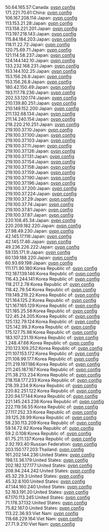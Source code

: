 50.64.165.57:Canada: [ovpn config](vpn/50_64_165_57.ovpn)  
171.221.70.61:China: [ovpn config](vpn/171_221_70_61.ovpn)  
106.167.208.114:Japan: [ovpn config](vpn/106_167_208_114.ovpn)  
113.153.21.28:Japan: [ovpn config](vpn/113_153_21_28.ovpn)  
113.158.221.201:Japan: [ovpn config](vpn/113_158_221_201.ovpn)  
113.197.218.143:Japan: [ovpn config](vpn/113_197_218_143.ovpn)  
115.84.184.203:Japan: [ovpn config](vpn/115_84_184_203.ovpn)  
118.11.22.72:Japan: [ovpn config](vpn/118_11_22_72.ovpn)  
120.75.69.71:Japan: [ovpn config](vpn/120_75_69_71.ovpn)  
121.114.58.237:Japan: [ovpn config](vpn/121_114_58_237.ovpn)  
124.144.142.10:Japan: [ovpn config](vpn/124_144_142_10.ovpn)  
133.232.168.231:Japan: [ovpn config](vpn/133_232_168_231.ovpn)  
153.144.102.25:Japan: [ovpn config](vpn/153_144_102_25.ovpn)  
153.156.26.8:Japan: [ovpn config](vpn/153_156_26_8.ovpn)  
153.156.26.8:Japan: [ovpn config](vpn/153_156_26_8.ovpn)  
180.42.150.49:Japan: [ovpn config](vpn/180_42_150_49.ovpn)  
193.117.78.236:Japan: [ovpn config](vpn/193_117_78_236.ovpn)  
202.53.120.174:Japan: [ovpn config](vpn/202_53_120_174.ovpn)  
210.139.80.251:Japan: [ovpn config](vpn/210_139_80_251.ovpn)  
210.149.152.200:Japan: [ovpn config](vpn/210_149_152_200.ovpn)  
211.132.68.134:Japan: [ovpn config](vpn/211_132_68_134.ovpn)  
211.14.240.154:Japan: [ovpn config](vpn/211_14_240_154.ovpn)  
218.220.210.251:Japan: [ovpn config](vpn/218_220_210_251.ovpn)  
219.100.37.10:Japan: [ovpn config](vpn/219_100_37_10.ovpn)  
219.100.37.100:Japan: [ovpn config](vpn/219_100_37_100.ovpn)  
219.100.37.103:Japan: [ovpn config](vpn/219_100_37_103.ovpn)  
219.100.37.11:Japan: [ovpn config](vpn/219_100_37_11.ovpn)  
219.100.37.126:Japan: [ovpn config](vpn/219_100_37_126.ovpn)  
219.100.37.131:Japan: [ovpn config](vpn/219_100_37_131.ovpn)  
219.100.37.154:Japan: [ovpn config](vpn/219_100_37_154.ovpn)  
219.100.37.158:Japan: [ovpn config](vpn/219_100_37_158.ovpn)  
219.100.37.159:Japan: [ovpn config](vpn/219_100_37_159.ovpn)  
219.100.37.190:Japan: [ovpn config](vpn/219_100_37_190.ovpn)  
219.100.37.196:Japan: [ovpn config](vpn/219_100_37_196.ovpn)  
219.100.37.200:Japan: [ovpn config](vpn/219_100_37_200.ovpn)  
219.100.37.224:Japan: [ovpn config](vpn/219_100_37_224.ovpn)  
219.100.37.29:Japan: [ovpn config](vpn/219_100_37_29.ovpn)  
219.100.37.74:Japan: [ovpn config](vpn/219_100_37_74.ovpn)  
219.100.37.81:Japan: [ovpn config](vpn/219_100_37_81.ovpn)  
219.100.37.87:Japan: [ovpn config](vpn/219_100_37_87.ovpn)  
220.108.45.34:Japan: [ovpn config](vpn/220_108_45_34.ovpn)  
220.209.182.220:Japan: [ovpn config](vpn/220_209_182_220.ovpn)  
27.98.49.230:Japan: [ovpn config](vpn/27_98_49_230.ovpn)  
42.145.17.116:Japan: [ovpn config](vpn/42_145_17_116.ovpn)  
42.145.17.46:Japan: [ovpn config](vpn/42_145_17_46.ovpn)  
49.236.226.222:Japan: [ovpn config](vpn/49_236_226_222.ovpn)  
59.135.171.9:Japan: [ovpn config](vpn/59_135_171_9.ovpn)  
60.139.188.220:Japan: [ovpn config](vpn/60_139_188_220.ovpn)  
60.93.69.198:Japan: [ovpn config](vpn/60_93_69_198.ovpn)  
111.171.90.180:Korea Republic of: [ovpn config](vpn/111_171_90_180.ovpn)  
112.187.139.146:Korea Republic of: [ovpn config](vpn/112_187_139_146.ovpn)  
116.43.244.141:Korea Republic of: [ovpn config](vpn/116_43_244_141.ovpn)  
118.217.2.78:Korea Republic of: [ovpn config](vpn/118_217_2_78.ovpn)  
118.42.79.54:Korea Republic of: [ovpn config](vpn/118_42_79_54.ovpn)  
119.149.219.22:Korea Republic of: [ovpn config](vpn/119_149_219_22.ovpn)  
121.164.125.2:Korea Republic of: [ovpn config](vpn/121_164_125_2.ovpn)  
121.167.165.129:Korea Republic of: [ovpn config](vpn/121_167_165_129.ovpn)  
121.185.25.58:Korea Republic of: [ovpn config](vpn/121_185_25_58.ovpn)  
122.45.24.205:Korea Republic of: [ovpn config](vpn/122_45_24_205.ovpn)  
125.132.79.124:Korea Republic of: [ovpn config](vpn/125_132_79_124.ovpn)  
125.142.99.3:Korea Republic of: [ovpn config](vpn/125_142_99_3.ovpn)  
175.127.75.98:Korea Republic of: [ovpn config](vpn/175_127_75_98.ovpn)  
183.107.231.19:Korea Republic of: [ovpn config](vpn/183_107_231_19.ovpn)  
1.248.47.66:Korea Republic of: [ovpn config](vpn/1_248_47_66.ovpn)  
210.123.109.252:Korea Republic of: [ovpn config](vpn/210_123_109_252.ovpn)  
211.107.153.172:Korea Republic of: [ovpn config](vpn/211_107_153_172.ovpn)  
211.108.99.177:Korea Republic of: [ovpn config](vpn/211_108_99_177.ovpn)  
211.219.197.186:Korea Republic of: [ovpn config](vpn/211_219_197_186.ovpn)  
211.245.187.167:Korea Republic of: [ovpn config](vpn/211_245_187_167.ovpn)  
211.38.213.234:Korea Republic of: [ovpn config](vpn/211_38_213_234.ovpn)  
218.158.177.233:Korea Republic of: [ovpn config](vpn/218_158_177_233.ovpn)  
218.39.234.9:Korea Republic of: [ovpn config](vpn/218_39_234_9.ovpn)  
220.82.251.122:Korea Republic of: [ovpn config](vpn/220_82_251_122.ovpn)  
220.94.17.144:Korea Republic of: [ovpn config](vpn/220_94_17_144.ovpn)  
221.145.243.236:Korea Republic of: [ovpn config](vpn/221_145_243_236.ovpn)  
222.119.56.55:Korea Republic of: [ovpn config](vpn/222_119_56_55.ovpn)  
27.117.252.33:Korea Republic of: [ovpn config](vpn/27_117_252_33.ovpn)  
39.125.28.99:Korea Republic of: [ovpn config](vpn/39_125_28_99.ovpn)  
58.230.113.209:Korea Republic of: [ovpn config](vpn/58_230_113_209.ovpn)  
59.14.72.92:Korea Republic of: [ovpn config](vpn/59_14_72_92.ovpn)  
59.2.0.108:Korea Republic of: [ovpn config](vpn/59_2_0_108.ovpn)  
61.75.211.137:Korea Republic of: [ovpn config](vpn/61_75_211_137.ovpn)  
2.92.193.40:Russian Federation: [ovpn config](vpn/2_92_193_40.ovpn)  
203.150.177.203:Thailand: [ovpn config](vpn/203_150_177_203.ovpn)  
161.202.144.236:United States: [ovpn config](vpn/161_202_144_236.ovpn)  
198.13.36.179:United States: [ovpn config](vpn/198_13_36_179.ovpn)  
202.182.127.177:United States: [ovpn config](vpn/202_182_127_177.ovpn)  
208.94.244.242:United States: [ovpn config](vpn/208_94_244_242.ovpn)  
45.32.29.3:United States: [ovpn config](vpn/45_32_29_3.ovpn)  
45.32.8.100:United States: [ovpn config](vpn/45_32_8_100.ovpn)  
47.144.160.240:United States: [ovpn config](vpn/47_144_160_240.ovpn)  
52.163.191.20:United States: [ovpn config](vpn/52_163_191_20.ovpn)  
67.170.113.245:United States: [ovpn config](vpn/67_170_113_245.ovpn)  
71.178.37.132:United States: [ovpn config](vpn/71_178_37_132.ovpn)  
75.82.167.0:United States: [ovpn config](vpn/75_82_167_0.ovpn)  
113.22.36.93:Viet Nam: [ovpn config](vpn/113_22_36_93.ovpn)  
118.68.229.164:Viet Nam: [ovpn config](vpn/118_68_229_164.ovpn)  
27.71.9.210:Viet Nam: [ovpn config](vpn/27_71_9_210.ovpn)  
